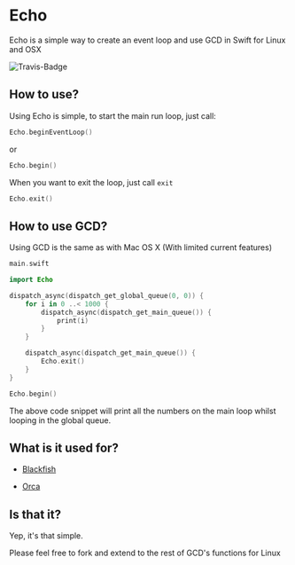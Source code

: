 # Echo

Echo is a simple way to create an event loop and use GCD in Swift for Linux and OSX

![Travis-Badge](https://travis-ci.org/elliottminns/echo.svg?branch=master)

## How to use?

Using Echo is simple, to start the main run loop, just call:

```swift
Echo.beginEventLoop()
```

or

```swift
Echo.begin()
```

When you want to exit the loop, just call `exit`

```swift
Echo.exit()
```

## How to use GCD?

Using GCD is the same as with Mac OS X (With limited current features)

```swift
main.swift
```

```swift
import Echo

dispatch_async(dispatch_get_global_queue(0, 0)) {
    for i in 0 ..< 1000 {
        dispatch_async(dispatch_get_main_queue()) {
            print(i)
        }
    }

    dispatch_async(dispatch_get_main_queue()) {
        Echo.exit()
    }
}

Echo.begin()

```

The above code snippet will print all the numbers on the main loop whilst looping in the global queue.

## What is it used for?

- [Blackfish](http://github.com/elliottminns/blackfish)

- [Orca](http://github.com/elliottminns/orca)

## Is that it?

Yep, it's that simple.

Please feel free to fork and extend to the rest of GCD's functions for Linux
